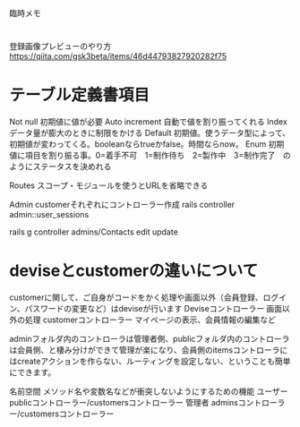 臨時メモ
# 

登録画像プレビューのやり方
https://qiita.com/gsk3beta/items/46d44793827920282f75

# テーブル定義書項目

Not null 			初期値に値が必要
Auto increment	自動で値を割り振ってくれる
Index			データ量が膨大のときに制限をかける
Default			初期値。使うデータ型によって、初期値が変わってくる。booleanならtrueかfalse。時間ならnow。
Enum			初期値に項目を割り振る事。0=着手不可　1=制作待ち　2=製作中　3=制作完了　のようにステータスを決めれる

Routes 
スコープ・モジュールを使うとURLを省略できる

Admin customerそれぞれにコントローラー作成
rails controller admin::user_sessions

rails g controller admins/Contacts edit update

# deviseとcustomerの違いについて
customerに関して、ご自身がコードをかく処理や画面以外（会員登録、ログイン、パスワードの変更など）はdeviseが行います
Deviseコントローラー 			画面以外の処理
customerコントローラー			マイページの表示、会員情報の編集など

adminフォルダ内のコントローラは管理者側、publicフォルダ内のコントローラは会員側、と棲み分けができて管理が楽になり、会員側のitemsコントローラにはcreateアクションを作らない、ルーティングを設定しない、ということも簡単にできます。

名前空間		メソッド名や変数名などが衝突しないようにするための機能
ユーザー		publicコントローラー/customersコントローラー
管理者		adminsコントローラー/customersコントローラー

